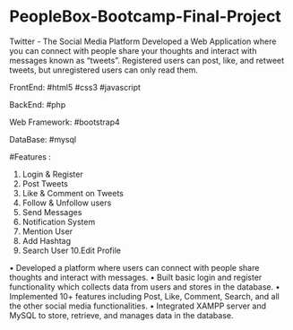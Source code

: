 # PeopleBox-Bootcamp-Final-Project
Twitter - The Social Media Platform
Developed a Web Application where you can connect with people share your thoughts and interact with messages known as “tweets”. Registered users can post, like, and retweet tweets, but unregistered users can only read them.


FrontEnd: #html5 #css3 #javascript

BackEnd: #php

Web Framework: #bootstrap4

DataBase: #mysql

#Features :
1. Login & Register
2. Post Tweets
3. Like & Comment on Tweets
4. Follow & Unfollow users
5. Send Messages
6. Notification System
7. Mention User
8. Add Hashtag
9. Search User
10.Edit Profile

• Developed a platform where users can connect with people share thoughts and interact with messages.
• Built basic login and register functionality which collects data from users and stores in the database.
• Implemented 10+ features including Post, Like, Comment, Search, and all the other social media functionalities.
• Integrated XAMPP server and MySQL to store, retrieve, and manages data in the database.
